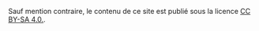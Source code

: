 ---
---

Sauf mention contraire, le contenu de ce site est publié
sous la licence [CC BY-SA 4.0.](https://www.creativecommons.org/licenses/by-sa/4.0/deed.fr).
